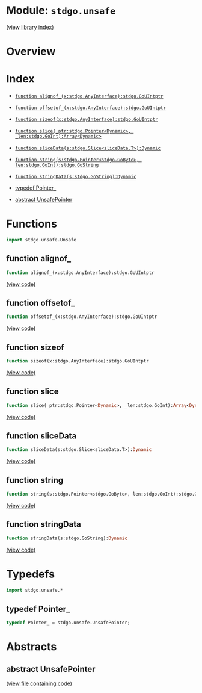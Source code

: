 # Module: `stdgo.unsafe`

[(view library index)](../stdgo.md)


# Overview


# Index


- [`function alignof_(x:stdgo.AnyInterface):stdgo.GoUIntptr`](<#function-alignof_>)

- [`function offsetof_(x:stdgo.AnyInterface):stdgo.GoUIntptr`](<#function-offsetof_>)

- [`function sizeof(x:stdgo.AnyInterface):stdgo.GoUIntptr`](<#function-sizeof>)

- [`function slice(_ptr:stdgo.Pointer<Dynamic>, _len:stdgo.GoInt):Array<Dynamic>`](<#function-slice>)

- [`function sliceData(s:stdgo.Slice<sliceData.T>):Dynamic`](<#function-slicedata>)

- [`function string(s:stdgo.Pointer<stdgo.GoByte>, len:stdgo.GoInt):stdgo.GoString`](<#function-string>)

- [`function stringData(s:stdgo.GoString):Dynamic`](<#function-stringdata>)

- [typedef Pointer\_](<#typedef-pointer_>)

- [abstract UnsafePointer](<#abstract-unsafepointer>)

# Functions


```haxe
import stdgo.unsafe.Unsafe
```


## function alignof\_


```haxe
function alignof_(x:stdgo.AnyInterface):stdgo.GoUIntptr
```


[\(view code\)](<./Unsafe.hx#L70>)


## function offsetof\_


```haxe
function offsetof_(x:stdgo.AnyInterface):stdgo.GoUIntptr
```


[\(view code\)](<./Unsafe.hx#L66>)


## function sizeof


```haxe
function sizeof(x:stdgo.AnyInterface):stdgo.GoUIntptr
```


[\(view code\)](<./Unsafe.hx#L62>)


## function slice


```haxe
function slice(_ptr:stdgo.Pointer<Dynamic>, _len:stdgo.GoInt):Array<Dynamic>
```


[\(view code\)](<./Unsafe.hx#L84>)


## function sliceData


```haxe
function sliceData(s:stdgo.Slice<sliceData.T>):Dynamic
```


[\(view code\)](<./Unsafe.hx#L78>)


## function string


```haxe
function string(s:stdgo.Pointer<stdgo.GoByte>, len:stdgo.GoInt):stdgo.GoString
```


[\(view code\)](<./Unsafe.hx#L81>)


## function stringData


```haxe
function stringData(s:stdgo.GoString):Dynamic
```


[\(view code\)](<./Unsafe.hx#L75>)


# Typedefs


```haxe
import stdgo.unsafe.*
```


## typedef Pointer\_


```haxe
typedef Pointer_ = stdgo.unsafe.UnsafePointer;
```


# Abstracts


## abstract UnsafePointer


[\(view file containing code\)](<./Unsafe.hx>)


